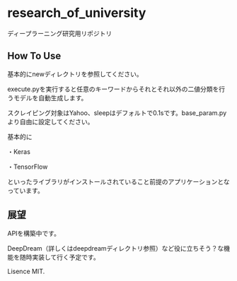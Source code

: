 # research_of_university
ディープラーニング研究用リポジトリ

## How To Use
基本的にnewディレクトリを参照してください。
  
execute.pyを実行すると任意のキーワードからそれとそれ以外の二値分類を行うモデルを自動生成します。
  
スクレイピング対象はYahoo、sleepはデフォルトで0.1sです。base_param.pyより自由に設定してください。
  
基本的に
  
・Keras
  
・TensorFlow
  
といったライブラリがインストールされていること前提のアプリケーションとなっています。

## 展望
APIを構築中です。
  
DeepDream（詳しくはdeepdreamディレクトリ参照）など役に立ちそう？な機能を随時実装して行く予定です。
  

  
Lisence MIT.
